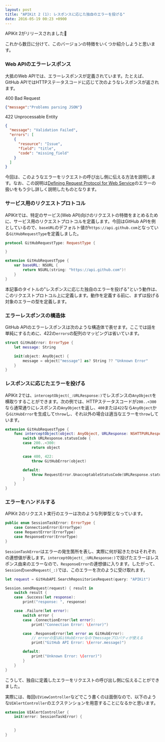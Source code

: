 ```yaml
---
layout: post
title: "APIKit 2 (1): レスポンスに応じた独自のエラーを投げる"
date: 2016-05-19 00:23 +0900
---
```


APIKit 2がリリースされました🎉

これから数日に分けて、このバージョンの特徴をいくつか紹介しようと思います。

### Web APIのエラーレスポンス

大抵のWeb APIでは、エラーレスポンスが定義されています。たとえば、GitHub APIではHTTPステータスコードに応じて次のようなレスポンスが返されます。

400 Bad Request

```json
{"message":"Problems parsing JSON"}
```

422 Unprocessable Entity

```json
{
  "message": "Validation Failed",
  "errors": [
    {
      "resource": "Issue",
      "field": "title",
      "code": "missing_field"
    }
  ]
}
```

今回は、このようなエラーをリクエストの呼び出し側に伝える方法を説明します。なお、この説明は[Defining Request Protocol for Web Service](https://github.com/ishkawa/APIKit/blob/2.0.0/Documentation/DefiningRequestProtocolForWebService.md)のエラーの扱いをもう少し詳しく説明したものとなります。

### サービス用のリクエストプロトコル

APIKitでは、特定のサービス(Web API)向けのリクエストの特徴をまとめるために、サービス用のリクエストプロトコルを定義します。今回はGitHub APIを例としているので、`baseURL`のデフォルト値が`https://api.github.com`となっている`GitHubRequestType`を定義しました。

```swift
protocol GitHubRequestType: RequestType {

}

extension GitHubRequestType {
    var baseURL: NSURL {
        return NSURL(string: "https://api.github.com")!
    }
}
```

本記事のタイトルの"レスポンスに応じた独自のエラーを投げる"という動作は、このリクエストプロトコル上に定義します。動作を定義する前に、まずは投げる対象のエラーの型を定義します。

### エラーレスポンスの構造体

GitHub APIのエラーレスポンスは次のような構造体で表せます。ここでは話を単純にするために、422の`errors`の配列のマッピングは省いています。

```swift
struct GitHubError: ErrorType {
    let message: String

    init(object: AnyObject) {
        message = object["message"] as? String ?? "Unknown Error"
    }
}
```

### レスポンスに応じたエラーを投げる

APIKit 2では、`interceptObject(_:URLResponse:)`でレスポンスの`AnyObject`を横取りすることができます。次の例では、HTTPステータスコードが`200..<300`なら通常通りにレスポンスの`AnyObject`を返し、`400`または`422`なら`AnyObject`から`GitHubError`を生成して`throw`し、それ以外の場合は適当なエラーを`throw`しています。

```swift
extension GitHubRequestType {
    func interceptObject(object: AnyObject, URLResponse: NSHTTPURLResponse) throws -> AnyObject {
        switch URLResponse.statusCode {
        case 200..<300:
            return object

        case 400, 422:
            throw GitHubError(object)

        default:
            throw RequestError.UnacceptableStatusCode(URLResponse.statusCode)
        }
    }
}
```

### エラーをハンドルする

APIKit 2のリクエスト実行のエラーは次のような列挙型となっています。

```swift
public enum SessionTaskError: ErrorType {
    case ConnectionError(ErrorType)
    case RequestError(ErrorType)
    case ResponseError(ErrorType)
}
```

`SessionTaskError`はエラーの発生箇所を表し、実際に何が起きたかはそれぞれの連想値が表します。`interceptObject(_:URLResponse:)`で投げたエラーはレスポンス由来のエラーなので、`ResponseError`の連想値に入ります。したがって、`Session`の`sendRequest(_:)`では、このエラーを次のように受け取れます。

```swift
let request = GitHubAPI.SearchRepositoriesRequest(query: "APIKit")

Session.sendRequest(request) { result in
    switch result {
    case .Success(let response):
        print("response: ", response)

    case .Failure(let error):
        switch error {
        case .ConnectionError(let error):
            print("Connection Error: \(error)")

        case .ResponseError(let error as GitHubError):
            // errorの型はGitHubErrorなのでmessageプロパティが使える
            print("GitHub API Error: \(error.message)")

        default:
            print("Unknown Error: \(error)")
        }
    }
}
```

こうして、独自に定義したエラーをリクエストの呼び出し側に伝えることができました。

実際には、毎回`UIViewController`などでこう書くのは面倒なので、以下のような`UIAlertController`のエクステンションを用意することになるかと思います。

```swift
extension UIAlertController {
    init(error: SessionTaskError) {
        

    }
}
```
